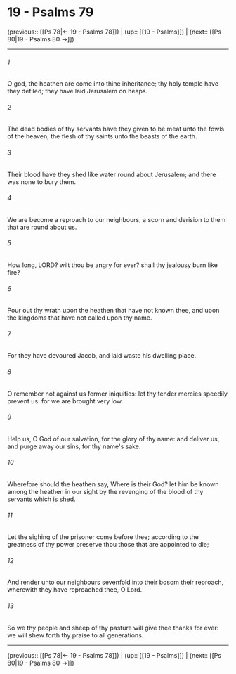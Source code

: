 # 19 - Psalms 79

(previous:: [[Ps 78|← 19 - Psalms 78]]) | (up:: [[19 - Psalms]]) | (next:: [[Ps 80|19 - Psalms 80 →]])

***


###### 1 
O god, the heathen are come into thine inheritance; thy holy temple have they defiled; they have laid Jerusalem on heaps. 

###### 2 
The dead bodies of thy servants have they given to be meat unto the fowls of the heaven, the flesh of thy saints unto the beasts of the earth. 

###### 3 
Their blood have they shed like water round about Jerusalem; and there was none to bury them. 

###### 4 
We are become a reproach to our neighbours, a scorn and derision to them that are round about us. 

###### 5 
How long, LORD? wilt thou be angry for ever? shall thy jealousy burn like fire? 

###### 6 
Pour out thy wrath upon the heathen that have not known thee, and upon the kingdoms that have not called upon thy name. 

###### 7 
For they have devoured Jacob, and laid waste his dwelling place. 

###### 8 
O remember not against us former iniquities: let thy tender mercies speedily prevent us: for we are brought very low. 

###### 9 
Help us, O God of our salvation, for the glory of thy name: and deliver us, and purge away our sins, for thy name's sake. 

###### 10 
Wherefore should the heathen say, Where is their God? let him be known among the heathen in our sight by the revenging of the blood of thy servants which is shed. 

###### 11 
Let the sighing of the prisoner come before thee; according to the greatness of thy power preserve thou those that are appointed to die; 

###### 12 
And render unto our neighbours sevenfold into their bosom their reproach, wherewith they have reproached thee, O Lord. 

###### 13 
So we thy people and sheep of thy pasture will give thee thanks for ever: we will shew forth thy praise to all generations.

***

(previous:: [[Ps 78|← 19 - Psalms 78]]) | (up:: [[19 - Psalms]]) | (next:: [[Ps 80|19 - Psalms 80 →]])
